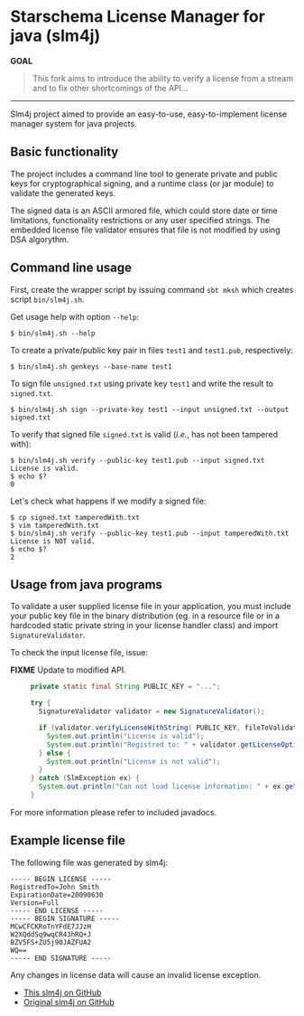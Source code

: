 Starschema License Manager for java (slm4j)
=========

**GOAL**
> This fork aims to introduce the ability to verify a license
> from a stream and to fix other shortcomings of the API...

---

Slm4j project aimed to provide an easy-to-use, easy-to-implement license
manager system for java projects.

Basic functionality
-------------------

The project includes a command line tool to generate private and public
keys for cryptographical signing, and a runtime class (or jar module) to
validate the generated keys.

The signed data is an ASCII armored file, which could store date or time
limitations, functionality restrictions or any user specified strings.
The embedded license file validator ensures that file is not modified by
using DSA algorythm.

Command line usage
------------------

First, create the wrapper script by issuing command `sbt mksh` which creates
script `bin/slm4j.sh`.

Get usage help with option `--help`:

    $ bin/slm4j.sh --help

To create a private/public key pair in files `test1` and `test1.pub`, respectively:

    $ bin/slm4j.sh genkeys --base-name test1

To sign file `unsigned.txt` using private key `test1` and write the result to `signed.txt`.

    $ bin/slm4j.sh sign --private-key test1 --input unsigned.txt --output signed.txt

To verify that signed file `signed.txt` is valid (*i.e.*, has not been tampered with):

    $ bin/slm4j.sh verify --public-key test1.pub --input signed.txt
    License is valid.
    $ echo $?
    0

Let's check what happens if we modify a signed file:

    $ cp signed.txt tamperedWith.txt
    $ vim tamperedWith.txt
    $ bin/slm4j.sh verify --public-key test1.pub --input tamperedWith.txt
    License is NOT valid.
    $ echo $?
    2

Usage from java programs
------------------------

To validate a user supplied license file in your application, you must include
your public key file in the binary distribution (eg. in a resource file or in
a hardcoded static private string in your license handler class) and import
`SignatureValidator`.

To check the input license file, issue:

**FIXME** Update to modified API.

```java
     private static final String PUBLIC_KEY = "...";

     try {
       SignatureValidator validator = new SignatureValidator();

       if (validator.verifyLicenseWithString( PUBLIC_KEY, fileToValidate))
         System.out.println("License is valid");
         System.out.println("Registred to: " + validator.getLicenseOptions().get("RegistredTo") );
       } else {
         System.out.println("License is not valid");
       }
     } catch (SlmException ex) {
       System.out.println("Can not load license information: " + ex.getMessage() );
     }
```

For more information please refer to included javadocs.

Example license file
--------------------

The following file was generated by slm4j:

    ----- BEGIN LICENSE -----
    RegistredTo=John Smith
    ExpirationDate=20090630
    Version=Full
    ----- END LICENSE -----
    ----- BEGIN SIGNATURE -----
    MCwCFCKRoTnYFdE7JJzH
    W2XQddSq9wqCR43hRQ+J
    BZV5FS+ZU5j90JAZFUA2
    WQ==
    ----- END SIGNATURE -----

Any changes in license data will cause an invalid license exception.

  * [This slm4j on GitHub](https://github.com/damiencollard/slm4j)
  * [Original slm4j on GitHub](http://github.com/starschema/slm4j/)
